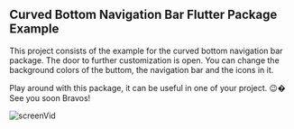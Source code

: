 ## Curved Bottom Navigation Bar Flutter Package Example

This project consists of the example for the curved bottom navigation bar package. The door to further customization is open. You can change the background colors of the buttom, the navigation bar and the icons in it.

Play around with this package, it can be useful in one of your project. 😉� See you soon Bravos!

![screenVid](https://user-images.githubusercontent.com/83302623/142729847-fcac520d-9933-4c66-a46a-43303c7a24cb.gif)
